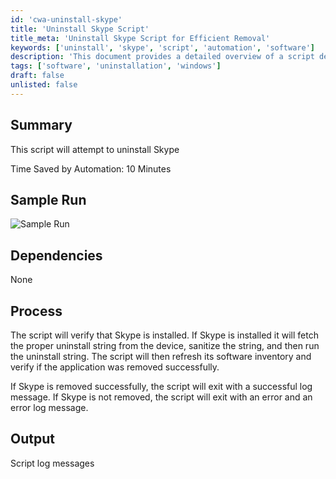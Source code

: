 ```yaml
---
id: 'cwa-uninstall-skype'
title: 'Uninstall Skype Script'
title_meta: 'Uninstall Skype Script for Efficient Removal'
keywords: ['uninstall', 'skype', 'script', 'automation', 'software']
description: 'This document provides a detailed overview of a script designed to uninstall Skype from devices. It outlines the process, dependencies, and expected outcomes, ensuring users can efficiently remove the application while saving time through automation.'
tags: ['software', 'uninstallation', 'windows']
draft: false
unlisted: false
---
```

## Summary

This script will attempt to uninstall Skype

Time Saved by Automation: 10 Minutes

## Sample Run

![Sample Run](5078775/docs/8058534/images/11216809)

## Dependencies

None

## Process

The script will verify that Skype is installed. If Skype is installed it will fetch the proper uninstall string from the device, sanitize the string, and then run the uninstall string. The script will then refresh its software inventory and verify if the application was removed successfully. 

If Skype is removed successfully, the script will exit with a successful log message. If Skype is not removed, the script will exit with an error and an error log message.

## Output

Script log messages

